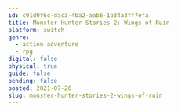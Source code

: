 ```yaml
---
id: c91d0f6c-dac3-4ba2-aab6-1b34a3ff7efa
title: Monster Hunter Stories 2: Wings of Ruin
platform: switch
genre:
  - action-adventure
  - rpg
digital: false
physical: true
guide: false
pending: false
posted: 2021-07-26
slug: monster-hunter-stories-2-wings-of-ruin
---
```

